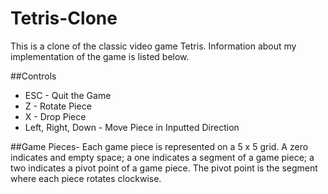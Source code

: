 # Tetris-Clone
This is a clone of the classic video game Tetris. Information about my implementation of the game is listed below.

##Controls
- ESC - Quit the Game
- Z - Rotate Piece
- X - Drop Piece
- Left, Right, Down - Move Piece in Inputted Direction

##Game Pieces-
Each game piece is represented on a 5 x 5 grid. A zero indicates and empty space; a one indicates a segment of a game piece; a two indicates a pivot point of a game piece. The pivot point is the segment where each piece rotates clockwise.
